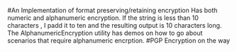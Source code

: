 #An Implementation of format preserving/retaining encryption
Has both numeric and alphanumeric encryption. If the string is less than 10 characters , I padd it to ten and the resulting output is 10 characters long.
The AlphanumericEncryption utility has demos on how to go about scenarios that require alphanumeric encrption.
#PGP Encryption on the way
